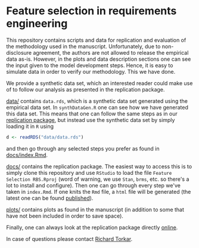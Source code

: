 # Feature selection in requirements engineering

This repository contains scripts and data for replication and evaluation of the methodology used in the manuscript. Unfortunately, due to non-disclosure agreement, the authors are not allowed to release the empirical data as-is. However, in the plots and data description sections one can see the input given to the model development steps. Hence, it is easy to simulate data in order to verify our methodology. This we have done.

We provide a synthetic data set, which an interested reader could make use of to follow our analysis as presented in the replication package.

[data/](https://github.com/torkar/feature-selection-RBS/tree/master/data) contains `data.rds`, which is a synthetic data set generated using the empirical data set. In `synthDataGen.R` one can see how we have generated this data set. This means that one can follow the same steps as in our [replication package](https://torkar.github.io/feature-selection-RBS/), but instead use the synthetic data set by simply loading it in `R` using 

```r
d <- readRDS("data/data.rds")
```

and then go through any selected steps you prefer as found in [docs/index.Rmd](https://github.com/torkar/feature-selection-RBS/tree/master/docs/index.Rmd).

[docs/](https://github.com/torkar/feature-selection-RBS/tree/master/docs) contains the replication package. The easiest way to access this is to simply clone this repository and use `RStudio` to load the file `Feature Selection RBS.Rproj` (word of warning, we use `Stan`, `brms`, etc. so there's a lot to install and configure). Then one can go through every step we've taken in `index.Rmd`. If one knits the `Rmd` file, a `html` file will be generated (the latest one can be found [published](https://torkar.github.io/feature-selection-RBS/)).

[plots/](https://github.com/torkar/feature-selection-RBS/tree/master/plots) contains plots as found in the manuscript (in addition to some that have not been included in order to save space).

Finally, one can always look at the replication package directly [online](https://torkar.github.io/feature-selection-RBS/).

In case of questions please contact [Richard Torkar](mailto:torkarr@chalmers.se?subject=[GitHub]%20Feature%20Selection).
